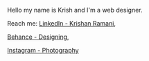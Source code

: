 Hello my name is Krish and I'm a web designer. 

Reach me: 
[LinkedIn - Krishan Ramani](https://www.linkedin.com/in/krishan-ramani/), 

[Behance - Designing](https://www.behance.net/krishan-ramani), 

[Instagram - Photography](https://www.instagram.com/krishanramani/)
